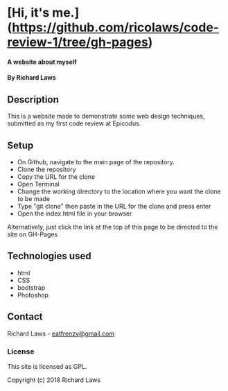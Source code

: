 # [Hi, it's me.] (https://github.com/ricolaws/code-review-1/tree/gh-pages)

#### A website about myself

#### By Richard Laws

## Description

This is a website made to demonstrate some web design techniques, submitted as my first code review at Epicodus.

## Setup

* On Github, navigate to the main page of the repository.
* Clone the repository
* Copy the URL for the clone
* Open Terminal
* Change the working directory to the location where you want the clone to be made
* Type "git clone" then paste in the URL for the clone and press enter
* Open the index.html file in your browser

Alternatively, just click the link at the top of this page to be directed to the site on GH-Pages

## Technologies used

* html
* CSS
* bootstrap
* Photoshop

## Contact

Richard Laws - eatfrenzy@gmail.com

### License

This site is licensed as GPL.

Copyright (c) 2018 Richard Laws

